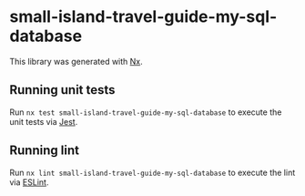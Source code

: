 # small-island-travel-guide-my-sql-database

This library was generated with [Nx](https://nx.dev).

## Running unit tests

Run `nx test small-island-travel-guide-my-sql-database` to execute the unit tests via [Jest](https://jestjs.io).

## Running lint

Run `nx lint small-island-travel-guide-my-sql-database` to execute the lint via [ESLint](https://eslint.org/).
